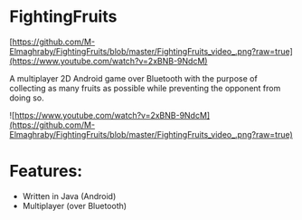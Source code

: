 FightingFruits
==============
[https://github.com/M-Elmaghraby/FightingFruits/blob/master/FightingFruits_video_.png?raw=true](https://www.youtube.com/watch?v=2xBNB-9NdcM)

A multiplayer 2D Android game over Bluetooth with the purpose of collecting as many fruits as possible while preventing the opponent from doing so. 

![https://www.youtube.com/watch?v=2xBNB-9NdcM](https://github.com/M-Elmaghraby/FightingFruits/blob/master/FightingFruits_video_.png?raw=true)


Features:
=========
- Written in Java (Android)
- Multiplayer (over Bluetooth)

